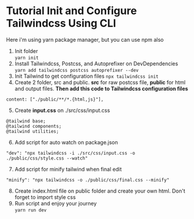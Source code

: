 # Tutorial Init and Configure Tailwindcss Using CLI
Here i'm using yarn package manager, but you can use npm also  
1. Init folder  
`yarn init`
2. Install Tailwindcss, Postcss, and Autoprefixer on DevDependencies  
`yarn add tailwindcss postcss autoprefixer --dev`
3. Init Tailwind to get configuration files
`npx tailwindcss init`
4. Create 2 folder, src and public. **src** for raw postcss file, **public** for html and output files. **Then add this code to Tailwindcss configuration files**  
```
content: ["./public/**/*.{html,js}"],
```
5. Create **input.css** on ./src/css/input.css  
```
@tailwind base;
@tailwind components;
@tailwind utilities;
```
6. Add script for auto watch on package.json  
```
"dev": "npx tailwindcss -i ./src/css/input.css -o ./public/css/style.css --watch"
```
7. Add script for minify tailwind when final edit  
```
"minify": "npx tailwindcss -o ./public/css/final.css --minify"
```
8. Create index.html file on public folder and create your own html. Don't forget to import style css
9. Run script and enjoy your journey  
`yarn run dev`